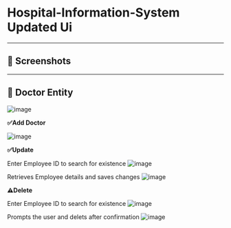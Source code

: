 ﻿# Hospital-Information-System Updated Ui

---
 ## 📌 Screenshots

---
## 📌 Doctor Entity

![image](https://github.com/user-attachments/assets/09ce9145-eb5c-4f35-8184-da7866ef94ab)

**✅Add Doctor**

![image](https://github.com/user-attachments/assets/340479e0-be6a-4f0e-9639-9bcf8a588874)

**✅Update**

Enter Employee ID to search for existence
![image](https://github.com/user-attachments/assets/d658f676-b39a-4a96-a2ff-914731acb0d8)

Retrieves Employee details and saves changes
![image](https://github.com/user-attachments/assets/f4d90c7a-df80-40ad-8e29-ea5bb20691ff)

**⚠️Delete**

Enter Employee ID to search for existence
![image](https://github.com/user-attachments/assets/9f5045cc-1c6c-4885-a853-57a77e8e250c)

Prompts the user and delets after confirmation
![image](https://github.com/user-attachments/assets/994134d2-a049-4927-a838-fa8c0427585c)


